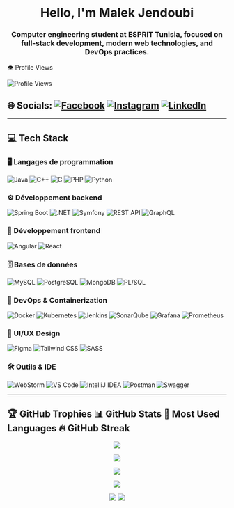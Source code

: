 <h1 align="center">Hello, I'm Malek Jendoubi</h1>
<h3 align="center">Computer engineering student at ESPRIT Tunisia, focused on full-stack development, modern web technologies, and DevOps practices.</h3>
👁️ Profile Views

![Profile Views](https://komarev.com/ghpvc/?username=malekjendoubii&color=blue&style=flat)



## 🌐 Socials:  [![Facebook](https://img.shields.io/badge/Facebook-%231877F2.svg?logo=Facebook&logoColor=white)](https://www.facebook.com/malekjendoubii)  [![Instagram](https://img.shields.io/badge/Instagram-%23E4405F.svg?logo=Instagram&logoColor=white)](https://www.instagram.com/malek_jendoubii/)  [![LinkedIn](https://img.shields.io/badge/LinkedIn-%230077B5.svg?logo=linkedin&logoColor=white)](https://www.linkedin.com/in/malek-jendoubi-ba502523b/)  
---
## 💻 Tech Stack

### 🖥️ Langages de programmation  
![Java](https://img.shields.io/badge/Java-ED8B00?style=for-the-badge&logo=openjdk&logoColor=white) ![C++](https://img.shields.io/badge/C++-00599C?style=for-the-badge&logo=c%2B%2B&logoColor=white) ![C](https://img.shields.io/badge/C-00599C?style=for-the-badge&logo=c&logoColor=white) ![PHP](https://img.shields.io/badge/PHP-777BB4?style=for-the-badge&logo=php&logoColor=white) ![Python](https://img.shields.io/badge/Python-3670A0?style=for-the-badge&logo=python&logoColor=ffdd54)

### ⚙️ Développement backend  
![Spring Boot](https://img.shields.io/badge/Spring%20Boot-6DB33F?style=for-the-badge&logo=spring&logoColor=white) ![.NET](https://img.shields.io/badge/.NET-5C2D91?style=for-the-badge&logo=.net&logoColor=white) ![Symfony](https://img.shields.io/badge/Symfony-000000?style=for-the-badge&logo=symfony&logoColor=white) ![REST API](https://img.shields.io/badge/REST_API-000000?style=for-the-badge) ![GraphQL](https://img.shields.io/badge/GraphQL-E10098?style=for-the-badge&logo=graphql&logoColor=white)

### 🎨 Développement frontend  
![Angular](https://img.shields.io/badge/Angular-DD0031?style=for-the-badge&logo=angular&logoColor=white) ![React](https://img.shields.io/badge/React-20232A?style=for-the-badge&logo=react&logoColor=61DAFB)

### 🗄️ Bases de données  
![MySQL](https://img.shields.io/badge/MySQL-4479A1?style=for-the-badge&logo=mysql&logoColor=white) ![PostgreSQL](https://img.shields.io/badge/PostgreSQL-336791?style=for-the-badge&logo=postgresql&logoColor=white) ![MongoDB](https://img.shields.io/badge/MongoDB-4EA94B?style=for-the-badge&logo=mongodb&logoColor=white) ![PL/SQL](https://img.shields.io/badge/PL_SQL-000000?style=for-the-badge)

### 🚀 DevOps & Containerization  
![Docker](https://img.shields.io/badge/Docker-2496ED?style=for-the-badge&logo=docker&logoColor=white) ![Kubernetes](https://img.shields.io/badge/Kubernetes-326CE5?style=for-the-badge&logo=kubernetes&logoColor=white) ![Jenkins](https://img.shields.io/badge/Jenkins-D24939?style=for-the-badge&logo=jenkins&logoColor=white) ![SonarQube](https://img.shields.io/badge/SonarQube-4E9BCD?style=for-the-badge&logo=sonarqube&logoColor=white) ![Grafana](https://img.shields.io/badge/Grafana-F46800?style=for-the-badge&logo=grafana&logoColor=white) ![Prometheus](https://img.shields.io/badge/Prometheus-E6522C?style=for-the-badge&logo=prometheus&logoColor=white)

### 🎨 UI/UX Design  
![Figma](https://img.shields.io/badge/Figma-F24E1E?style=for-the-badge&logo=figma&logoColor=white) ![Tailwind CSS](https://img.shields.io/badge/Tailwind_CSS-38B2AC?style=for-the-badge&logo=tailwind-css&logoColor=white) ![SASS](https://img.shields.io/badge/SASS-Hotpink?style=for-the-badge&logo=sass&logoColor=white)

### 🛠️ Outils & IDE  
![WebStorm](https://img.shields.io/badge/WebStorm-000000?style=for-the-badge&logo=webstorm&logoColor=green) ![VS Code](https://img.shields.io/badge/VS_Code-007ACC?style=for-the-badge&logo=visual-studio-code&logoColor=white) ![IntelliJ IDEA](https://img.shields.io/badge/IntelliJ_IDEA-000000?style=for-the-badge&logo=intellij-idea&logoColor=white) ![Postman](https://img.shields.io/badge/Postman-FF6C37?style=for-the-badge&logo=postman&logoColor=white) ![Swagger](https://img.shields.io/badge/Swagger-85EA2D?style=for-the-badge&logo=swagger&logoColor=black)


---

## 🏆 GitHub Trophies 📊 GitHub Stats 📘 Most Used Languages 🔥 GitHub Streak

<p align="center">
  <img src="https://github-profile-trophy.vercel.app/?username=malekjendoubi21&theme=tokyonight&margin-w=10&row=1&column=4" />
</p>

<p align="center">
  <img src="https://github-readme-stats.vercel.app/api?username=malekjendoubi21&show_icons=true&theme=tokyonight" />
</p>

<p align="center">
  <img src="https://github-readme-stats.vercel.app/api/top-langs/?username=malekjendoubi21&layout=compact&theme=tokyonight" />
</p>

<p align="center">
  <img src="https://streak-stats.demolab.com?user=malekjendoubi21&theme=tokyonight&border_radius=10" />
</p>


<p align="center">
  <img src="https://github-profile-summary-cards.vercel.app/api/cards/repos-per-language?username=malekjendoubi21&theme=tokyonight" />
  <img src="https://github-profile-summary-cards.vercel.app/api/cards/most-commit-language?username=malekjendoubi21&theme=tokyonight" />
</p>


